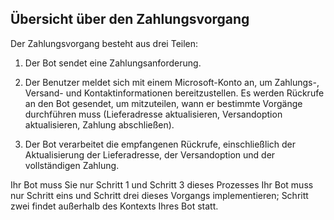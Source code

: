 ## <a name="payment-process-overview"></a>Übersicht über den Zahlungsvorgang

Der Zahlungsvorgang besteht aus drei Teilen:

1. Der Bot sendet eine Zahlungsanforderung.

2. Der Benutzer meldet sich mit einem Microsoft-Konto an, um Zahlungs-, Versand- und Kontaktinformationen bereitzustellen. Es werden Rückrufe an den Bot gesendet, um mitzuteilen, wann er bestimmte Vorgänge durchführen muss (Lieferadresse aktualisieren, Versandoption aktualisieren, Zahlung abschließen).

3. Der Bot verarbeitet die empfangenen Rückrufe, einschließlich der Aktualisierung der Lieferadresse, der Versandoption und der vollständigen Zahlung. 

Ihr Bot muss Sie nur Schritt 1 und Schritt 3 dieses Prozesses Ihr Bot muss nur Schritt eins und Schritt drei dieses Vorgangs implementieren; Schritt zwei findet außerhalb des Kontexts Ihres Bot statt. 
